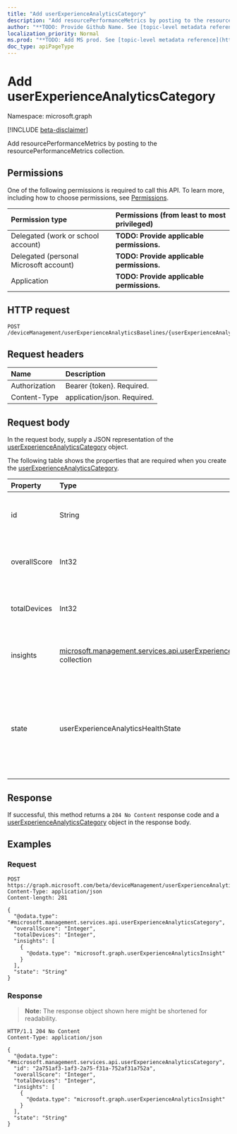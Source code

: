 ```yaml
---
title: "Add userExperienceAnalyticsCategory"
description: "Add resourcePerformanceMetrics by posting to the resourcePerformanceMetrics collection."
author: "**TODO: Provide Github Name. See [topic-level metadata reference](https://msgo.azurewebsites.net/add/document/guidelines/metadata.html#topic-level-metadata)**"
localization_priority: Normal
ms.prod: "**TODO: Add MS prod. See [topic-level metadata reference](https://msgo.azurewebsites.net/add/document/guidelines/metadata.html#topic-level-metadata)**"
doc_type: apiPageType
---
```


# Add userExperienceAnalyticsCategory
Namespace: microsoft.graph

[!INCLUDE [beta-disclaimer](../../includes/beta-disclaimer.md)]

Add resourcePerformanceMetrics by posting to the resourcePerformanceMetrics collection.

## Permissions
One of the following permissions is required to call this API. To learn more, including how to choose permissions, see [Permissions](/graph/permissions-reference).

|Permission type|Permissions (from least to most privileged)|
|:---|:---|
|Delegated (work or school account)|**TODO: Provide applicable permissions.**|
|Delegated (personal Microsoft account)|**TODO: Provide applicable permissions.**|
|Application|**TODO: Provide applicable permissions.**|

## HTTP request

<!-- {
  "blockType": "ignored"
}
-->
``` http
POST /deviceManagement/userExperienceAnalyticsBaselines/{userExperienceAnalyticsBaselineId}/resourcePerformanceMetrics/$ref
```

## Request headers
|Name|Description|
|:---|:---|
|Authorization|Bearer {token}. Required.|
|Content-Type|application/json. Required.|

## Request body
In the request body, supply a JSON representation of the [userExperienceAnalyticsCategory](../resources/userexperienceanalyticscategory.md) object.

The following table shows the properties that are required when you create the [userExperienceAnalyticsCategory](../resources/userexperienceanalyticscategory.md).

|Property|Type|Description|
|:---|:---|:---|
|id|String|The unique identifier of the user experience analytics category.|
|overallScore|Int32|The overall score of the user experience analytics category.|
|totalDevices|Int32|The total device count of the user experience analytics category.|
|insights|[microsoft.management.services.api.userExperienceAnalyticsInsight](../resources/userexperienceanalyticsinsight.md) collection|The insights for the user experience analytics category.|
|state|userExperienceAnalyticsHealthState|The current health state of the user experience analytics category. Possible values are: `unknown`, `insufficientData`, `needsAttention`, `meetingGoals`.|



## Response

If successful, this method returns a `204 No Content` response code and a [userExperienceAnalyticsCategory](../resources/userexperienceanalyticscategory.md) object in the response body.

## Examples

### Request
<!-- {
  "blockType": "request",
  "name": "create_userexperienceanalyticscategory_from_"
}
-->
``` http
POST https://graph.microsoft.com/beta/deviceManagement/userExperienceAnalyticsBaselines/{userExperienceAnalyticsBaselineId}/resourcePerformanceMetrics/$ref
Content-Type: application/json
Content-length: 281

{
  "@odata.type": "#microsoft.management.services.api.userExperienceAnalyticsCategory",
  "overallScore": "Integer",
  "totalDevices": "Integer",
  "insights": [
    {
      "@odata.type": "microsoft.graph.userExperienceAnalyticsInsight"
    }
  ],
  "state": "String"
}
```


### Response
>**Note:** The response object shown here might be shortened for readability.
<!-- {
  "blockType": "response",
  "truncated": true,
  "@odata.type": "microsoft.management.services.api.userExperienceAnalyticsCategory"
}
-->
``` http
HTTP/1.1 204 No Content
Content-Type: application/json

{
  "@odata.type": "#microsoft.management.services.api.userExperienceAnalyticsCategory",
  "id": "2a751af3-1af3-2a75-f31a-752af31a752a",
  "overallScore": "Integer",
  "totalDevices": "Integer",
  "insights": [
    {
      "@odata.type": "microsoft.graph.userExperienceAnalyticsInsight"
    }
  ],
  "state": "String"
}
```

